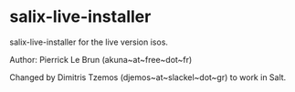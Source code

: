 salix-live-installer
====================

salix-live-installer for the live version isos.

Author: Pierrick Le Brun (akuna~at~free~dot~fr)

Changed by Dimitris Tzemos (djemos~at~slackel~dot~gr) to work in Salt.





